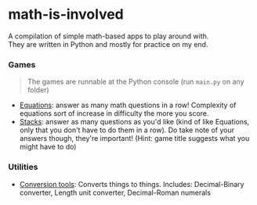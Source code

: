 # math-is-involved
A compilation of simple math-based apps to play around with. <br>
They are written in Python and mostly for practice on my end.

### Games
> The games are runnable at the Python console (run `main.py` on any folder)
- [Equations](equations): answer as many math questions in a row! Complexity of equations sort of increase in difficulty the more you score.
- [Stacks](stacks): answer as many questions as you'd like (kind of like Equations, only that you don't have to do them in a row). Do take note of your answers though, they're important! (Hint: game title suggests what you might have to do)

### Utilities
- [Conversion tools](conversion-tools): Converts things to things. Includes: Decimal-Binary converter, Length unit converter, Decimal-Roman numerals
